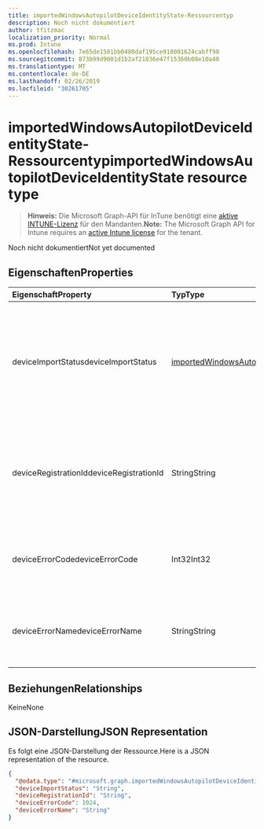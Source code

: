 ```yaml
---
title: importedWindowsAutopilotDeviceIdentityState-Ressourcentyp
description: Noch nicht dokumentiert
author: tfitzmac
localization_priority: Normal
ms.prod: Intune
ms.openlocfilehash: 7e65de1501bb0480daf195ce910001624cabff98
ms.sourcegitcommit: 873b99d9001d1b2af21836e47f15360b08e10a40
ms.translationtype: MT
ms.contentlocale: de-DE
ms.lasthandoff: 02/26/2019
ms.locfileid: "30261705"
---
```

# <a name="importedwindowsautopilotdeviceidentitystate-resource-type"></a><span data-ttu-id="ea393-103">importedWindowsAutopilotDeviceIdentityState-Ressourcentyp</span><span class="sxs-lookup"><span data-stu-id="ea393-103">importedWindowsAutopilotDeviceIdentityState resource type</span></span>

> <span data-ttu-id="ea393-104">**Hinweis:** Die Microsoft Graph-API für InTune benötigt eine [aktive INTUNE-Lizenz](https://go.microsoft.com/fwlink/?linkid=839381) für den Mandanten.</span><span class="sxs-lookup"><span data-stu-id="ea393-104">**Note:** The Microsoft Graph API for Intune requires an [active Intune license](https://go.microsoft.com/fwlink/?linkid=839381) for the tenant.</span></span>

<span data-ttu-id="ea393-105">Noch nicht dokumentiert</span><span class="sxs-lookup"><span data-stu-id="ea393-105">Not yet documented</span></span>

## <a name="properties"></a><span data-ttu-id="ea393-106">Eigenschaften</span><span class="sxs-lookup"><span data-stu-id="ea393-106">Properties</span></span>
|<span data-ttu-id="ea393-107">Eigenschaft</span><span class="sxs-lookup"><span data-stu-id="ea393-107">Property</span></span>|<span data-ttu-id="ea393-108">Typ</span><span class="sxs-lookup"><span data-stu-id="ea393-108">Type</span></span>|<span data-ttu-id="ea393-109">Beschreibung</span><span class="sxs-lookup"><span data-stu-id="ea393-109">Description</span></span>|
|:---|:---|:---|
|<span data-ttu-id="ea393-110">deviceImportStatus</span><span class="sxs-lookup"><span data-stu-id="ea393-110">deviceImportStatus</span></span>|[<span data-ttu-id="ea393-111">importedWindowsAutopilotDeviceIdentityImportStatus</span><span class="sxs-lookup"><span data-stu-id="ea393-111">importedWindowsAutopilotDeviceIdentityImportStatus</span></span>](../resources/intune-enrollment-importedwindowsautopilotdeviceidentityimportstatus.md)|<span data-ttu-id="ea393-112">Vom Geräteverzeichnisdienst (DDS) gemeldeter Gerätestatus.</span><span class="sxs-lookup"><span data-stu-id="ea393-112">Device status reported by Device Directory Service(DDS).</span></span> <span data-ttu-id="ea393-113">Mögliche Werte: `unknown`, `pending`, `partial`, `complete`, `error`.</span><span class="sxs-lookup"><span data-stu-id="ea393-113">Possible values are: `unknown`, `pending`, `partial`, `complete`, `error`.</span></span>|
|<span data-ttu-id="ea393-114">deviceRegistrationId</span><span class="sxs-lookup"><span data-stu-id="ea393-114">deviceRegistrationId</span></span>|<span data-ttu-id="ea393-115">String</span><span class="sxs-lookup"><span data-stu-id="ea393-115">String</span></span>|<span data-ttu-id="ea393-116">Vom Geräteverzeichnisdienst (DDS) gemeldete Geräteregistrierungs-ID für erfolgreich hinzugefügtes Gerät</span><span class="sxs-lookup"><span data-stu-id="ea393-116">Device Registration ID for successfully added device reported by Device Directory Service(DDS).</span></span>|
|<span data-ttu-id="ea393-117">deviceErrorCode</span><span class="sxs-lookup"><span data-stu-id="ea393-117">deviceErrorCode</span></span>|<span data-ttu-id="ea393-118">Int32</span><span class="sxs-lookup"><span data-stu-id="ea393-118">Int32</span></span>|<span data-ttu-id="ea393-119">Vom Geräteverzeichnisdienst (DDS) gemeldeter Gerätefehlercode</span><span class="sxs-lookup"><span data-stu-id="ea393-119">Device error code reported by Device Directory Service(DDS).</span></span>|
|<span data-ttu-id="ea393-120">deviceErrorName</span><span class="sxs-lookup"><span data-stu-id="ea393-120">deviceErrorName</span></span>|<span data-ttu-id="ea393-121">String</span><span class="sxs-lookup"><span data-stu-id="ea393-121">String</span></span>|<span data-ttu-id="ea393-122">Vom Geräteverzeichnisdienst (DDS) gemeldeter Gerätefehlername</span><span class="sxs-lookup"><span data-stu-id="ea393-122">Device error name reported by Device Directory Service(DDS).</span></span>|

## <a name="relationships"></a><span data-ttu-id="ea393-123">Beziehungen</span><span class="sxs-lookup"><span data-stu-id="ea393-123">Relationships</span></span>
<span data-ttu-id="ea393-124">Keine</span><span class="sxs-lookup"><span data-stu-id="ea393-124">None</span></span>

## <a name="json-representation"></a><span data-ttu-id="ea393-125">JSON-Darstellung</span><span class="sxs-lookup"><span data-stu-id="ea393-125">JSON Representation</span></span>
<span data-ttu-id="ea393-126">Es folgt eine JSON-Darstellung der Ressource.</span><span class="sxs-lookup"><span data-stu-id="ea393-126">Here is a JSON representation of the resource.</span></span>
<!-- {
  "blockType": "resource",
  "@odata.type": "microsoft.graph.importedWindowsAutopilotDeviceIdentityState"
}
-->
``` json
{
  "@odata.type": "#microsoft.graph.importedWindowsAutopilotDeviceIdentityState",
  "deviceImportStatus": "String",
  "deviceRegistrationId": "String",
  "deviceErrorCode": 1024,
  "deviceErrorName": "String"
}
```



